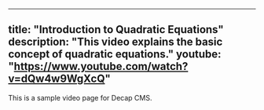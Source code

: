 
---
title: "Introduction to Quadratic Equations"
description: "This video explains the basic concept of quadratic equations."
youtube: "https://www.youtube.com/watch?v=dQw4w9WgXcQ"
---

This is a sample video page for Decap CMS.
